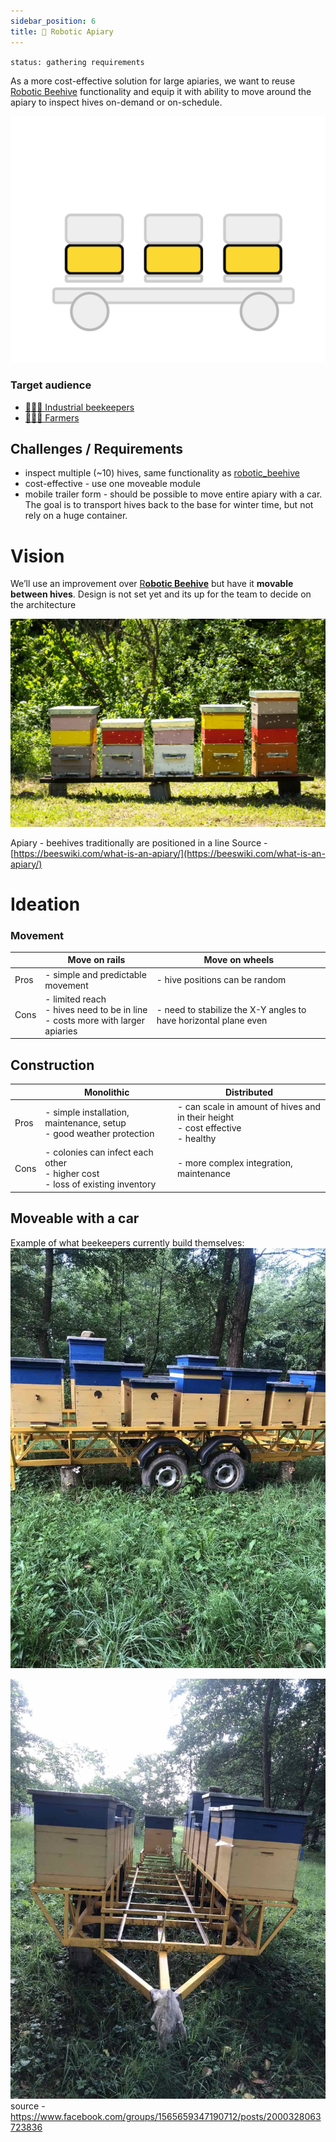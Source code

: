 ```yaml
---
sidebar_position: 6
title: 🪬 Robotic Apiary
---
```

`status: gathering requirements`

As a more cost-effective solution for large apiaries, we want to reuse [Robotic Beehive](../robotic_beehive/robotic_beehive.md)  functionality and equip it with ability to move around the apiary to inspect hives on-demand or on-schedule.

<div style={{width:300}}>

![](img/Screenshot%202025-02-14%20at%2018.27.24.png)

</div>

### Target audience

- [👨🏻‍🚒 Industrial beekeepers](../clients/👨🏻‍🚒%20Industrial%20beekeepers.md)
- [🧑🏻‍🌾 Farmers](../clients/🧑🏻‍🌾%20Farmers.md)

## Challenges / Requirements

- inspect multiple (~10) hives, same functionality as [robotic_beehive](../robotic_beehive/robotic_beehive.md)
- cost-effective - use one moveable module
- mobile trailer form - should be possible to move entire apiary with a car. The goal is to transport hives back to the base for winter time, but not rely on a huge container.


# Vision

We’ll use an improvement over [R**obotic Beehive**](https://www.notion.so/Robotic-Beehive-fd9559a2950b44bc8291972299ced18e?pvs=21) but have it **movable between hives**. Design is not set yet and its up for the team to decide on the architecture

![](../../img/18e526470a518ddea9ae6e8c8154434f.What-is-an-apiary-1024x675.webp)

Apiary - beehives traditionally are positioned in a line Source - [https://beeswiki.com/what-is-an-apiary/](https://beeswiki.com/what-is-an-apiary/)

# Ideation

### Movement

|      | Move on rails                                                                          | Move on wheels                                                   |
| ---- | -------------------------------------------------------------------------------------- | ---------------------------------------------------------------- |
| Pros | - simple and predictable movement                                                      | - hive positions can be random                                   |
| Cons | - limited reach  <br />- hives need to be in line  <br />- costs more with larger apiaries | - need to stabilize the X-Y angles to have horizontal plane even |

## Construction

|      | Monolithic                                                                                | Distributed                                                                                 |
| ---- | ----------------------------------------------------------------------------------------- | ------------------------------------------------------------------------------------------- |
| Pros | - simple installation, maintenance, setup  <br />- good weather protection                | - can scale in amount of hives and in their height  <br />- cost effective  <br />- healthy |
| Cons | - colonies can infect each other  <br />- higher cost  <br />- loss of existing inventory | - more complex integration, maintenance                                                     |

## Moveable with a car

Example of what beekeepers currently build themselves:
![](img/468428721_1783934302344168_5103667842374827413_n.jpg)

![](img/468456177_1783934262344172_6683024661505151342_n.jpg)source - https://www.facebook.com/groups/1565659347190712/posts/2000328063723836